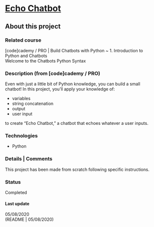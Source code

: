 # [Echo Chatbot](https://www.codecademy.com/paths/build-chatbots-with-python/tracks/introduction-to-python-and-chatbots/modules/welcome-to-chatbots-and-python-syntax/projects/python-echo-chatbot)

## About this project

### Related course
[code]cademy / PRO | Build Chatbots with Python ~ 1. Introduction to Python and Chatbots  
Welcome to the Chatbots Python Syntax

### Description (from [code]cademy / PRO)
Even with just a little bit of Python knowledge, you can build a small chatbot! In this project, you’ll apply your knowledge of:

- variables
- string concatenation
- output
- user input

to create “Echo Chatbot,” a chatbot that echoes whatever a user inputs.


### Technologies
- Python

### Details | Comments
This project has been made from scratch following specific instructions.

### Status
Completed

#### Last update
05/08/2020    
(README | 05/08/2020)
